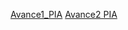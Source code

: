  [Avance1_PIA](https://github.com/Anahi-Aleman/Mineria-de-Datos/blob/master/Avance1_PIA_04_03.pdf)
 [Avance2 PIA](https://github.com/Anahi-Aleman/Mineria-de-Datos/blob/master/Ejercicios%20de%20programaci%C3%B3n%20de%20Python%20herramientas%20de%20miner%C3%ADa%20de%20datos_Eq04_Gpo03.ipynb)
